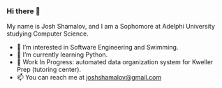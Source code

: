 ### Hi there 👋

My name is Josh Shamalov, and I am a Sophomore at Adelphi University studying Computer Science. 

- 👀 I’m interested in Software Engineering and Swimming.
- 🌱 I’m currently learning Python.
- 🔭 Work In Progress: automated data organization system for Kweller Prep (tutoring center). 
- 📫 You can reach me at joshshamalov@gmail.com
